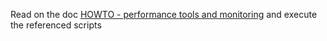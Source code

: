 
Read on the doc [HOWTO - performance tools and monitoring](https://github.com/karlarao/scripts/blob/master/performance/HOWTO%20-%20performance%20tools%20and%20monitoring.docx) and execute the referenced scripts



